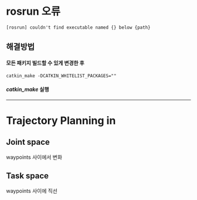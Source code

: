 # rosrun 오류
```
[rosrun] couldn't find executable named {} below {path}
```

## 해결방법
#### 모든 패키지 빌드할 수 있게 변경한 후
```
catkin_make -DCATKIN_WHITELIST_PACKAGES=""
```
#### *catkin_make* 실행

***

# Trajectory Planning in
## Joint space 
waypoints 사이에서 변화

## Task space
waypoints 사이에 직선
